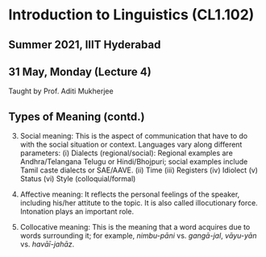 # Introduction to Linguistics (CL1.102)
## Summer 2021, IIIT Hyderabad
## 31 May, Monday (Lecture 4)

Taught by Prof. Aditi Mukherjee

## Types of Meaning (contd.)
3. Social meaning: This is the aspect of communication that have to do with the social situation or context. Languages vary along different parameters:
    (i) Dialects (regional/social): Regional examples are Andhra/Telangana Telugu or Hindi/Bhojpuri; social examples include Tamil caste dialects or SAE/AAVE.
    (ii) Time
    (iii) Registers
    (iv) Idiolect
    (v) Status
    (vi) Style (colloquial/formal)


4. Affective meaning: It reflects the personal feelings of the speaker, including his/her attitute to the topic. It is also called illocutionary force. Intonation plays an important role.


5. Collocative meaning: This is the meaning that a word acquires due to words surrounding it; for example, _nimbu-pāni_ vs. _gangā-jal_, _vāyu-yān_ vs. _havāī-jahāz_.
    
